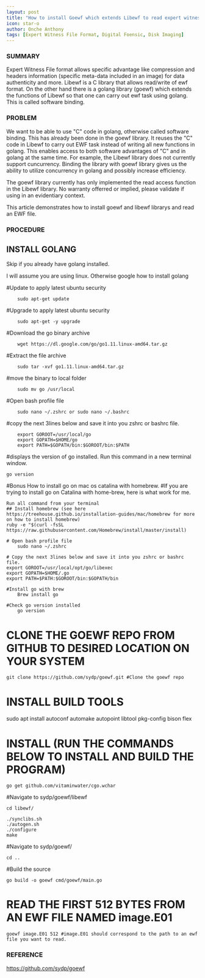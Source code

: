 ```yaml
---
layout: post
title: "How to install Goewf which extends Libewf to read expert witness file"
icon: star-o
author: Onche Anthony
tags: [Expert Witness File Format, Digital Foensic, Disk Imaging]
---
```

 ### SUMMARY
 
Expert Witness File format allows specific advantage like compression and headers information (specific meta-data included in an image) for data authenticity and more. Libewf is a C library that allows read/write of ewf format. On the other hand there is a golang library (goewf) which extends the functions of Libewf so that one can carry out ewf task using golang. This is called software binding.

 
### PROBLEM
 
We want to be able to use "C" code in golang, otherwise called software binding. This has already been done in the goewf library. It reuses the "C" code in Libewf to carry out EWF task instead of writing all new functions in golang. 
This enables access to both software advantages of "C" and in golang at the same time. For example, the Libewf library does not currently support cuncurrency. Binding the library with goewf library gives us the ability to utilize concurrency in golang and possibly increase efficiency.

The goewf library currently has only implemented the read access function in  the Libewf library. No warranty offerred or implied, please validate if using in an evidentiary context.

This article demonstrates how to install goewf and libewf librarys and read an EWF file.
 
### PROCEDURE
 
## INSTALL GOLANG
Skip if you already have golang installed.

I will assume you are using linux. Otherwise google how to install golang <for your specific operating system>
	
   #Update to apply latest ubuntu security
    
    	sudo apt-get update
	
   #Upgrade to apply latest ubuntu security
    
    	sudo apt-get -y upgrade 
	
   #Download the go binary archive
   
    	wget https://dl.google.com/go/go1.11.linux-amd64.tar.gz 
	
   #Extract the file archive
   
    	sudo tar -xvf go1.11.linux-amd64.tar.gz 
	
   #move the binary to local folder
    
    	sudo mv go /usr/local   
	
   #Open bash profile file
    
    	sudo nano ~/.zshrc or sudo nano ~/.bashrc 
	
   #copy the next 3lines below and save it into you zshrc or bashrc file.
   
        export GOROOT=/usr/local/go
        export GOPATH=$HOME/go
        export PATH=$GOPATH/bin:$GOROOT/bin:$PATH
	
   #displays the version of go installed. Run this command in a new terminal window.
   
    go version 

   #Bonus
    How to install go on mac os catalina with homebrew.
    #If you are trying to install go on Catalina  with home-brew, here is what work for me.
    
    Run all command from your terminal
    ## Install homebrew (see here https://treehouse.github.io/installation-guides/mac/homebrew for more on how to install homebrew)
    ruby -e "$(curl -fsSL https://raw.githubusercontent.com/Homebrew/install/master/install) 
        
    # Open bash profile file
        sudo nano ~/.zshrc 

    # Copy the next 3lines below and save it into you zshrc or bashrc file.
    export GOROOT=/usr/local/opt/go/libexec
    export GOPATH=$HOME/.go
    export PATH=$PATH:$GOROOT/bin:$GOPATH/bin 

    #Install go with brew
        Brew install go

    #Check go version installed
	    go version

# CLONE THE GOEWF REPO FROM GITHUB TO DESIRED LOCATION ON YOUR SYSTEM
    git clone https://github.com/sydp/goewf.git #Clone the goewf repo

# INSTALL BUILD TOOLS
sudo apt install autoconf automake autopoint libtool pkg-config bison flex

# INSTALL (RUN THE COMMANDS BELOW TO INSTALL AND BUILD THE PROGRAM)
    go get github.com/vitaminwater/cgo.wchar

   #Navigate to sydp/goewf/libewf
    
    cd libewf/
    
    ./synclibs.sh
    ./autogen.sh
    ./configure
    make
    
#Navigate to sydp/goewf/

    cd .. 
    
#Build the source

    go build -o goewf cmd/goewf/main.go


# READ THE FIRST 512 BYTES FROM AN EWF FILE NAMED image.E01
    goewf image.E01 512 #image.E01 should correspond to the path to an ewf file you want to read. 


### REFERENCE
https://github.com/sydp/goewf
